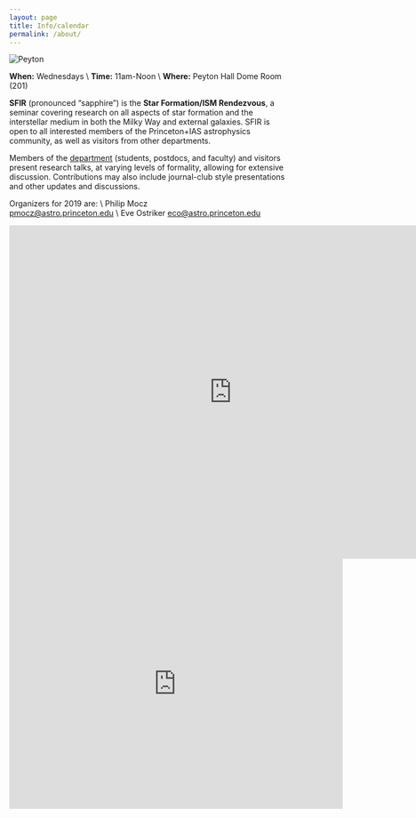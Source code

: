 ```yaml
---
layout: page
title: Info/calendar
permalink: /about/
---
```


![Peyton](../figures/peyton.jpg)


**When:**  Wednesdays \\
**Time:**   11am-Noon \\
**Where:** Peyton Hall Dome Room (201)


**SFIR** (pronounced “sapphire”) is the **Star Formation/ISM 
Rendezvous**, a seminar covering research on all aspects of star 
formation and the interstellar medium in both the Milky Way and 
external galaxies.  SFIR is open to all interested members of the 
Princeton+IAS astrophysics community, as well as visitors from other 
departments.    

Members of the [department](https://web.astro.princeton.edu/events/seminars/sfir-star_formation-ism_rendezvous)
 (students, postdocs, and faculty) and 
visitors present research talks, at varying levels of formality, 
allowing for extensive discussion.   Contributions may also include 
journal-club style presentations and other updates and discussions.


Organizers for 2019 are: \\
Philip Mocz  
<pmocz@astro.princeton.edu> 
\\
Eve Ostriker 
<eco@astro.princeton.edu>

<iframe src="https://calendar.google.com/calendar/embed?src=34hvhij8hvpl7dap1e23bbvhm0%40group.calendar.google.com&ctz=America%2FNew_York&amp;mode=AGENDA" style="border: 0" width="800" height="600" frameborder="0" scrolling="no"></iframe>
<iframe src="https://www.google.com/maps/embed?pb=!1m14!1m8!1m3!1d12163.24075196939!2d-74.6516625!3d40.3465565!3m2!1i1024!2i768!4f13.1!3m3!1m2!1s0x0%3A0xdf4f1a4f50a787b0!2sDepartment+of+Astrophysical+Sciences!5e0!3m2!1sen!2sus!4v1565132625246!5m2!1sen!2sus" width="600" height="450" frameborder="0" style="border:0" allowfullscreen></iframe>

